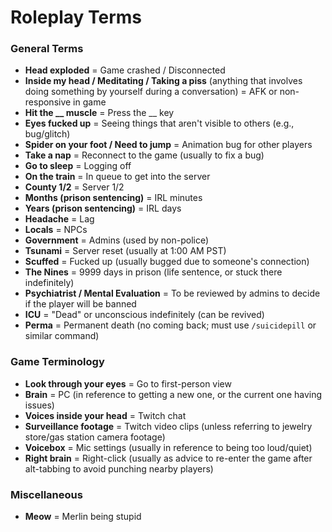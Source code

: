 # **Roleplay Terms**

### **General Terms**
- **Head exploded** = Game crashed / Disconnected
- **Inside my head / Meditating / Taking a piss** (anything that involves doing something by yourself during a conversation) = AFK or non-responsive in game
- **Hit the __ muscle** = Press the __ key
- **Eyes fucked up** = Seeing things that aren't visible to others (e.g., bug/glitch)
- **Spider on your foot / Need to jump** = Animation bug for other players
- **Take a nap** = Reconnect to the game (usually to fix a bug)
- **Go to sleep** = Logging off
- **On the train** = In queue to get into the server
- **County 1/2** = Server 1/2
- **Months (prison sentencing)** = IRL minutes
- **Years (prison sentencing)** = IRL days
- **Headache** = Lag
- **Locals** = NPCs
- **Government** = Admins (used by non-police)
- **Tsunami** = Server reset (usually at 1:00 AM PST)
- **Scuffed** = Fucked up (usually bugged due to someone's connection)
- **The Nines** = 9999 days in prison (life sentence, or stuck there indefinitely)
- **Psychiatrist / Mental Evaluation** = To be reviewed by admins to decide if the player will be banned
- **ICU** = "Dead" or unconscious indefinitely (can be revived)
- **Perma** = Permanent death (no coming back; must use `/suicidepill` or similar command)

### **Game Terminology**
- **Look through your eyes** = Go to first-person view
- **Brain** = PC (in reference to getting a new one, or the current one having issues)
- **Voices inside your head** = Twitch chat
- **Surveillance footage** = Twitch video clips (unless referring to jewelry store/gas station camera footage)
- **Voicebox** = Mic settings (usually in reference to being too loud/quiet)
- **Right brain** = Right-click (usually as advice to re-enter the game after alt-tabbing to avoid punching nearby players)

### **Miscellaneous**
- **Meow** = Merlin being stupid
